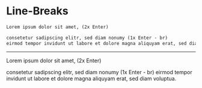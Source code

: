 # Line-Breaks

```markdown
Lorem ipsum dolor sit amet, (2x Enter)

consetetur sadipscing elitr, sed diam nonumy (1x Enter - br)
eirmod tempor invidunt ut labore et dolore magna aliquyam erat, sed diam voluptua.
```

---

Lorem ipsum dolor sit amet, (2x Enter)

consetetur sadipscing elitr, sed diam nonumy (1x Enter - br)
eirmod tempor invidunt ut labore et dolore magna aliquyam erat, sed diam voluptua.